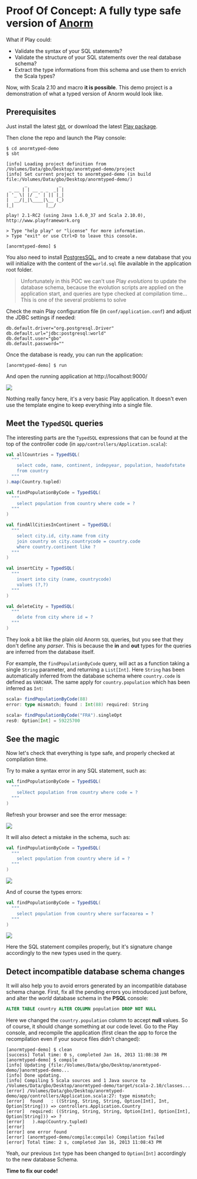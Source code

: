 # Proof Of Concept: A fully type safe version of [Anorm](http://www.playframework.org/documentation/2.0.4/ScalaAnorm)

What if Play could:

- Validate the syntax of your SQL statements?
- Validate the structure of your SQL statements over the real database schema?
- Extract the type informations from this schema and use them to enrich the Scala types?

Now, with Scala 2.10 and macro __it is possible__. This demo project is a demonstration of what a typed version of Anorm would look like.

## Prerequisites

Just install the latest [sbt](http://www.scala-sbt.org), or download the latest [Play package](http://www.playframework.org/). 

Then clone the repo and launch the Play console:

```
$ cd anormtyped-demo
$ sbt

[info] Loading project definition from /Volumes/Data/gbo/Desktop/anormtyped-demo/project        
[info] Set current project to anormtyped-demo (in build file:/Volumes/Data/gbo/Desktop/anormtyped-demo/)
       _            _
 _ __ | | __ _ _  _| |
| '_ \| |/ _' | || |_|
|  __/|_|\____|\__ (_)
|_|            |__/

play! 2.1-RC2 (using Java 1.6.0_37 and Scala 2.10.0), http://www.playframework.org

> Type "help play" or "license" for more information.
> Type "exit" or use Ctrl+D to leave this console.

[anormtyped-demo] $
```

You also need to install [PostgresSQL](http://www.postgresql.org/), and to create a new database that you will initialize with the content of the `world.sql` file available in the application root folder.

> Unfortunately in this POC we can't use Play _evolutions_ to update the database schema, because the evolution scripts are applied on the application start, and queries are type checked at compilation time... This is one of the several problems to solve

Check the main Play configuration file (in `conf/application.conf`) and adjust the JDBC settings if needed:

```properties
db.default.driver="org.postgresql.Driver"
db.default.url="jdbc:postgresql:world"
db.default.user="gbo"
db.default.password=""
```

Once the database is ready, you can run the application:

```
[anormtyped-demo] $ run
```

And open the running application at http://localhost:9000/

![](https://raw.github.com/guillaumebort/anormtyped-demo/master/screenshots/app.png)

Nothing really fancy here, it's a very basic Play application. It doesn't even use the template engine to keep everything into a single file.

## Meet the `TypedSQL` queries

The interesting parts are the `TypedSQL` expressions that can be found at the top of the controller code (in `app/controllers/Application.scala`):

```scala
val allCountries = TypedSQL(
  """
    select code, name, continent, indepyear, population, headofstate
    from country
  """
).map(Country.tupled)

val findPopulationByCode = TypedSQL(
  """
    select population from country where code = ?
  """
)

val findAllCitiesInContinent = TypedSQL(
  """
    select city.id, city.name from city 
    join country on city.countrycode = country.code 
    where country.continent like ?
  """ 
)

val insertCity = TypedSQL(
  """
    insert into city (name, countrycode) 
    values (?,?)
  """
)

val deleteCity = TypedSQL(
  """
    delete from city where id = ?
  """
)
```

They look a bit like the plain old Anorm `SQL` queries, but you see that they don't define any _parser_. This is because the __in__ and __out__ types for the queries are inferred from the database itself.

For example, the `findPopulationByCode` query, will act as a function taking a single `String` parameter, and returning a `List[Int]`. Here `String` has been automatically inferred from the database schema where `country.code` is defined as `VARCHAR`. The same apply for `country.population` which has been inferred as `Int`:

```scala
scala> findPopulationByCode(88)
error: type mismatch; found : Int(88) required: String

scala> findPopulationByCode("FRA").singleOpt
res0: Option[Int] = 59225700
```

## See the magic

Now let's check that everything is type safe, and properly checked at compilation time.

Try to make a syntax error in any SQL statement, such as:

```scala
val findPopulationByCode = TypedSQL(
  """
    selXect population from country where code = ?
  """
)
```

Refresh your browser and see the error message:

![](https://raw.github.com/guillaumebort/anormtyped-demo/master/screenshots/syntax_error.png)

It will also detect a mistake in the schema, such as:

```scala
val findPopulationByCode = TypedSQL(
  """
    select population from country where id = ?
  """
)
```

![](https://raw.github.com/guillaumebort/anormtyped-demo/master/screenshots/schema_error.png)

And of course the types errors:

```scala
val findPopulationByCode = TypedSQL(
  """
    select population from country where surfacearea = ?
  """
)
```

![](https://raw.github.com/guillaumebort/anormtyped-demo/master/screenshots/type_error.png)

Here the SQL statement compiles properly, but it's signature change accordingly to the new types used in the query.

## Detect incompatible database schema changes

It will also help you to avoid errors generated by an incompatible database schema change. First, fix all the pending errors you introduced just before, and alter the _world_ database schema in the __PSQL__ console:

```SQL
ALTER TABLE country ALTER COLUMN population DROP NOT NULL
``` 

Here we changed the `country.population` column to accept __null__ values. So of course, it should change something at our code level. Go to the Play console, and recompile the application (first clean the app to force the recompilation even if your source files didn't changed):

```
[anormtyped-demo] $ clean
[success] Total time: 0 s, completed Jan 16, 2013 11:08:38 PM
[anormtyped-demo] $ compile
[info] Updating {file:/Volumes/Data/gbo/Desktop/anormtyped-demo/}anormtyped-demo...
[info] Done updating.                                                             
[info] Compiling 5 Scala sources and 1 Java source to /Volumes/Data/gbo/Desktop/anormtyped-demo/target/scala-2.10/classes...
[error] /Volumes/Data/gbo/Desktop/anormtyped-demo/app/controllers/Application.scala:27: type mismatch;
[error]  found   : ((String, String, String, Option[Int], Int, Option[String])) => controllers.Application.Country
[error]  required: ((String, String, String, Option[Int], Option[Int], Option[String])) => ?
[error]   ).map(Country.tupled)
[error]                 ^
[error] one error found
[error] (anormtyped-demo/compile:compile) Compilation failed
[error] Total time: 2 s, completed Jan 16, 2013 11:08:43 PM
```

Yeah, our previous `Int` type has been changed to `Option[Int]` accordingly to the new database Schema. 

__Time to fix our code!__

